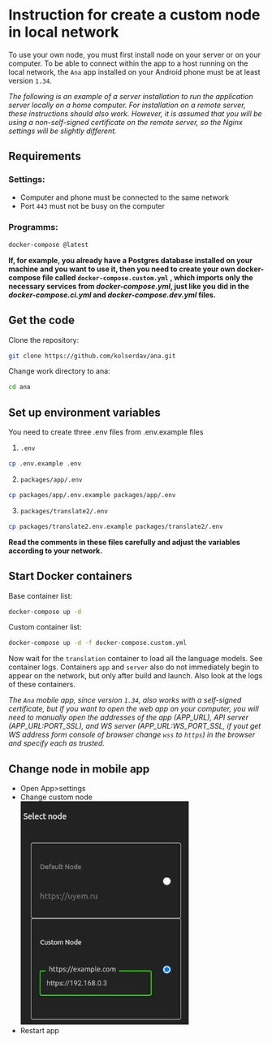 # Instruction for create a custom node in local network

To use your own node, you must first install node on your server or on your computer. To be able to connect within the app to a host running on the local network, the `Ana` app installed on your Android phone must be at least version `1.34`.

_The following is an example of a server installation to run the application server locally on a home computer. For installation on a remote server, these instructions should also work. However, it is assumed that you will be using a non-self-signed certificate on the remote server, so the Nginx settings will be slightly different._

## Requirements

### Settings:

- Computer and phone must be connected to the same network
- Port `443` must not be busy on the computer

### Programms:

```sh
docker-compose @latest
```

**If, for example, you already have a Postgres database installed on your machine and you want to use it, then you need to create your own docker-compose file called `docker-compose.custom.yml` , which imports only the necessary services from _docker-compose.yml_, just like you did in the _docker-compose.ci.yml_ and _docker-compose.dev.yml_ files.**

## Get the code

Clone the repository:

```sh
git clone https://github.com/kolserdav/ana.git
```

Change work directory to ana:

```sh
cd ana
```

## Set up environment variables

You need to create three .env files from .env.example files

1. `.env`

```sh
cp .env.example .env
```

2. `packages/app/.env`

```sh
cp packages/app/.env.example packages/app/.env
```

3. `packages/translate2/.env`

```sh
cp packages/translate2.env.example packages/translate2/.env
```

**Read the comments in these files carefully and adjust the variables according to your network.**

## Start Docker containers

Base container list:

```sh
docker-compose up -d
```

Custom container list:

```sh
docker-compose up -d -f docker-compose.custom.yml
```

Now wait for the `translation` container to load all the language models. See container logs.
Containers `app` and `server` also do not immediately begin to appear on the network, but only after build and launch. Also look at the logs of these containers.

_The `Ana` mobile app, since version `1.34`, also works with a self-signed certificate, but if you want to open the web app on your computer, you will need to manually open the addresses of the app (APP_URL), API server (APP_URL:PORT_SSL), and WS server (APP_URL:WS_PORT_SSL, if yout get WS address form console of browser change `wss` to `https`) in the browser and specify each as trusted._

## Change node in mobile app

- Open App>settings
- Change custom node  
  ![custom node local](./assets/custom_node_local.jpg)
- Restart app
